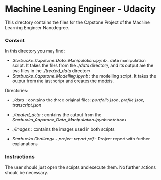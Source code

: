 # Machine Leaning Engineer  - Udacity

This directory contains the files for the Capstone Project of the Machine Learning Engineer Nanodegree.

### Content

In this directory you may find:

* _Starbucks_Capstone_Data_Manipulation.ipynb_ : data manipulation script. It takes the files from the _./data_ directory, and its output are the two files in the _./treated_data_ directory
* _Starbucks_Capstone_Modelling.ipynb_ : the modelling script. It takes the output from the last script and creates the models.

Directories:

* _./data_  : contains the three original files: _portfolio.json_, _profile.json_, _transcript.json_
*  _./treated_data_ : contains the output from the _Starbucks_Capstone_Data_Manipulation.ipynb_ notebook
* _./images_ : contains the images used in both scripts



* _Starbucks Challenge - project report.pdf_ : Project report with further explanations

### Instructions

The user should just open the scripts and execute them. No further actions should be necessary.

